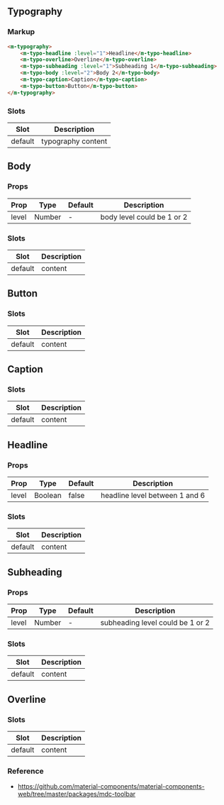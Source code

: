 ## Typography

### Markup

```html
<m-typography>
    <m-typo-headline :level="1">Headline</m-typo-headline>
    <m-typo-overline>Overline</m-typo-overline>
    <m-typo-subheading :level="1">Subheading 1</m-typo-subheading>
    <m-typo-body :level="2">Body 2</m-typo-body>
    <m-typo-caption>Caption</m-typo-caption>
    <m-typo-button>Button</m-typo-button>
</m-typography>
```

### Slots

| Slot | Description |
|------|-------------|
| default | typography content |

## Body

### Props

| Prop | Type | Default | Description |
|------|------|---------|-------------|
| level | Number | - | body level could be 1 or 2 |

### Slots

| Slot | Description |
|------|-------------|
| default | content |

## Button

### Slots

| Slot | Description |
|------|-------------|
| default | content |

## Caption

### Slots

| Slot | Description |
|------|-------------|
| default | content |

## Headline

### Props

| Prop | Type | Default | Description |
|------|------|---------|-------------|
| level | Boolean | false | headline level between 1 and 6 |

### Slots

| Slot | Description |
|------|-------------|
| default | content |

## Subheading

### Props

| Prop | Type | Default | Description |
|------|------|---------|-------------|
| level | Number | - | subheading level could be 1 or 2 |

### Slots

| Slot | Description |
|------|-------------|
| default | content |

## Overline

### Slots

| Slot | Description |
|------|-------------|
| default | content |

### Reference

- https://github.com/material-components/material-components-web/tree/master/packages/mdc-toolbar
